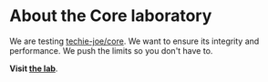 # About the Core laboratory

We are testing [techie-joe/core](https://github.com/techie-joe/core).
We want to ensure its integrity and performance.
We push the limits so you don't have to.

**Visit [the lab](https://techie-joe.github.io/core-lab/)**.
